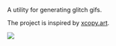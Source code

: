 A utility for generating glitch gifs.
 
The project is inspired by [xcopy.art](https://xcopy.art/).

![](glitch_art.gif)